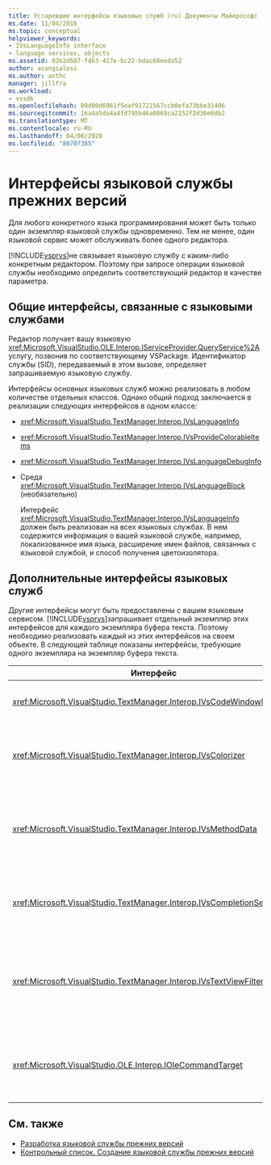 ```yaml
---
title: Устаревшие интерфейсы языковых служб (ru) Документы Майкрософт
ms.date: 11/04/2016
ms.topic: conceptual
helpviewer_keywords:
- IVsLanguageInfo interface
- language services, objects
ms.assetid: 03b2d507-f463-417e-bc22-bdac68eeda52
author: acangialosi
ms.author: anthc
manager: jillfra
ms.workload:
- vssdk
ms.openlocfilehash: 89d80d6961f5eaf91721567ccb0efa73bbe31406
ms.sourcegitcommit: 16a4a5da4a4fd795b46a0869ca2152f2d36e6db2
ms.translationtype: MT
ms.contentlocale: ru-RU
ms.lasthandoff: 04/06/2020
ms.locfileid: "80707385"
---
```

# <a name="legacy-language-service-interfaces"></a>Интерфейсы языковой службы прежних версий
Для любого конкретного языка программирования может быть только один экземпляр языковой службы одновременно. Тем не менее, один языковой сервис может обслуживать более одного редактора.

 [!INCLUDE[vsprvs](../../code-quality/includes/vsprvs_md.md)]не связывает языковую службу с каким-либо конкретным редактором. Поэтому при запросе операции языковой службы необходимо определить соответствующий редактор в качестве параметра.

## <a name="common-interfaces-associated-with-language-services"></a>Общие интерфейсы, связанные с языковыми службами
 Редактор получает вашу языковую <xref:Microsoft.VisualStudio.OLE.Interop.IServiceProvider.QueryService%2A> услугу, позвонив по соответствующему VSPackage. Идентификатор службы (SID), передаваемый в этом вызове, определяет запрашиваемую языковую службу.

 Интерфейсы основных языковых служб можно реализовать в любом количестве отдельных классов. Однако общий подход заключается в реализации следующих интерфейсов в одном классе:

- <xref:Microsoft.VisualStudio.TextManager.Interop.IVsLanguageInfo>

- <xref:Microsoft.VisualStudio.TextManager.Interop.IVsProvideColorableItems>

- <xref:Microsoft.VisualStudio.TextManager.Interop.IVsLanguageDebugInfo>

- Среда <xref:Microsoft.VisualStudio.TextManager.Interop.IVsLanguageBlock> (необязательно)

  Интерфейс <xref:Microsoft.VisualStudio.TextManager.Interop.IVsLanguageInfo> должен быть реализован на всех языковых службах. В нем содержится информация о вашей языковой службе, например, локализованное имя языка, расширение имен файлов, связанных с языковой службой, и способ получения цветоизолятора.

## <a name="additional-language-service-interfaces"></a>Дополнительные интерфейсы языковых служб
 Другие интерфейсы могут быть предоставлены с вашим языковым сервисом. [!INCLUDE[vsprvs](../../code-quality/includes/vsprvs_md.md)]запрашивает отдельный экземпляр этих интерфейсов для каждого экземпляра буфера текста. Поэтому необходимо реализовать каждый из этих интерфейсов на своем объекте. В следующей таблице показаны интерфейсы, требующие одного экземпляра на экземпляр буфера текста.

|Интерфейс|Описание|
|---------------|-----------------|
|<xref:Microsoft.VisualStudio.TextManager.Interop.IVsCodeWindowManager>|Управляет украшениями окна кода, такими как выпадающий бар. Вы можете получить этот <xref:Microsoft.VisualStudio.TextManager.Interop.IVsLanguageInfo.GetCodeWindowManager%2A> интерфейс с помощью метода. Существует один <xref:Microsoft.VisualStudio.TextManager.Interop.IVsCodeWindowManager> на код окна.|
|<xref:Microsoft.VisualStudio.TextManager.Interop.IVsColorizer>|Раскрашивает ключевые слова языка и разграничивые. Вы можете получить этот <xref:Microsoft.VisualStudio.TextManager.Interop.IVsLanguageInfo.GetColorizer%2A> интерфейс с помощью метода. <xref:Microsoft.VisualStudio.TextManager.Interop.IVsColorizer>называется во время краски. Избегайте вычислительной интенсивной работы внутри <xref:Microsoft.VisualStudio.TextManager.Interop.IVsColorizer> или производительность может пострадать.|
|<xref:Microsoft.VisualStudio.TextManager.Interop.IVsMethodData>|Предоставляет параметры инструментов IntelliSense. Когда языковая служба распознает символ, указывающий на то, что данные метода должны <xref:Microsoft.VisualStudio.TextManager.Interop.IVsMethodTipWindow.SetMethodData%2A> отображаться, например, открытый скобки, он называет метод, чтобы уведомить текстовое представление о том, что языковая служба готова отображать Параметр Info ToolTip. Текстовое представление затем перезванивает в языковую службу, используя методы <xref:Microsoft.VisualStudio.TextManager.Interop.IVsMethodData> интерфейса для получения необходимой информации для отображения инструментария.|
|<xref:Microsoft.VisualStudio.TextManager.Interop.IVsCompletionSet>|Обеспечивает завершение оператора IntelliSense. Когда языковая служба готова отображать список завершения, она вызывает <xref:Microsoft.VisualStudio.TextManager.Interop.IVsTextView.UpdateCompletionStatus%2A> метод в текстовом представлении. Текстовое представление затем перезванивает в языковую <xref:Microsoft.VisualStudio.TextManager.Interop.IVsCompletionSet> службу с помощью методов на объекте.|
|<xref:Microsoft.VisualStudio.TextManager.Interop.IVsTextViewFilter>|Позволяет изменить текстовое представление с помощью обработчика команд. Класс, в котором <xref:Microsoft.VisualStudio.TextManager.Interop.IVsTextViewFilter> вы реализуете <xref:Microsoft.VisualStudio.OLE.Interop.IOleCommandTarget> интерфейс, также должен реализовать интерфейс. Текстовое представление извлекает <xref:Microsoft.VisualStudio.TextManager.Interop.IVsTextViewFilter> объект, задав запрос <xref:Microsoft.VisualStudio.OLE.Interop.IOleCommandTarget> объекту, который передается в <xref:Microsoft.VisualStudio.TextManager.Interop.IVsTextView.AddCommandFilter%2A> метод. Для каждого <xref:Microsoft.VisualStudio.TextManager.Interop.IVsTextViewFilter> представления должен быть один объект.|
|<xref:Microsoft.VisualStudio.OLE.Interop.IOleCommandTarget>|Перехватов овешнок, который пользователь вводит в окне кода. Мониторинг вывода <xref:Microsoft.VisualStudio.OLE.Interop.IOleCommandTarget> из реализации для предоставления пользовательской информации о завершении и изменения представления<br /><br /> Чтобы передать <xref:Microsoft.VisualStudio.OLE.Interop.IOleCommandTarget> объект текстовому <xref:Microsoft.VisualStudio.TextManager.Interop.IVsTextView.AddCommandFilter%2A>представлению, позвоните .|

## <a name="see-also"></a>См. также
- [Разработка языковой службы прежних версий](../../extensibility/internals/developing-a-legacy-language-service.md)
- [Контрольный список. Создание языковой службы прежних версий](../../extensibility/internals/checklist-creating-a-legacy-language-service.md)
